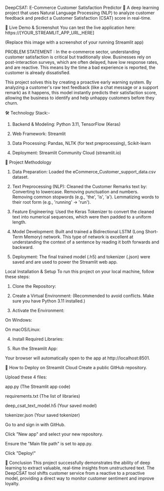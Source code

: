 DeepCSAT: E-Commerce Customer Satisfaction Predictor 🤖
A deep learning project that uses Natural Language Processing (NLP) to analyze customer feedback and predict a Customer Satisfaction (CSAT) score in real-time.

🚀 Live Demo & Screenshot
You can test the live application here: https://[YOUR_STREAMLIT_APP_URL_HERE]

(Replace this image with a screenshot of your running Streamlit app)

PROBLEM STATEMENT : 
In the e-commerce sector, understanding customer satisfaction is critical but traditionally slow. 
Businesses rely on post-interaction surveys, which are often delayed, have low response rates, and are reactive. 
This means by the time a bad experience is reported, the customer is already dissatisfied.

This project solves this by creating a proactive early warning system. 
By analyzing a customer's raw text feedback (like a chat message or a support remark) as it happens, this model instantly predicts their satisfaction score, allowing the business to identify and help unhappy customers before they churn.

🛠️ Technology Stack:- 
  1. Backend & Modeling: Python 3.11, TensorFlow (Keras)

  2. Web Framework: Streamlit

  3. Data Processing: Pandas, NLTK (for text preprocessing), Scikit-learn

  4. Deployment: Streamlit Community Cloud (streamlit.io)

🧠 Project Methodology
   1. Data Preparation: Loaded the eCommerce_Customer_support_data.csv dataset.

   2. Text Preprocessing (NLP): Cleaned the Customer Remarks text by:
      Converting to lowercase.
      Removing punctuation and numbers.
      Removing common stopwords (e.g., 'the', 'is', 'a').
      Lemmatizing words to their root form (e.g., 'running' -> 'run').

   3. Feature Engineering: Used the Keras Tokenizer to convert the cleaned text into numerical sequences, which were then padded to a uniform length.

   4. Model Development: Built and trained a Bidirectional LSTM (Long Short-Term Memory) network. This type of network is excellent at understanding the context of a sentence by reading it both forwards and backward.

   5. Deployment: The final trained model (.h5) and tokenizer (.json) were saved and are used to power the Streamlit web app.

Local Installation & Setup
To run this project on your local machine, follow these steps:

1. Clone the Repository:

2. Create a Virtual Environment: (Recommended to avoid conflicts. Make sure you have Python 3.11 installed.)

3. Activate the Environment:

On Windows:

On macOS/Linux:

4. Install Required Libraries:

5. Run the Streamlit App:

Your browser will automatically open to the app at http://localhost:8501.

🚀 How to Deploy on Streamlit Cloud
Create a public GitHub repository.

Upload these 4 files:

app.py (The Streamlit app code)

requirements.txt (The list of libraries)

deep_csat_text_model.h5 (Your saved model)

tokenizer.json (Your saved tokenizer)

Go to and sign in with GitHub.

Click "New app" and select your new repository.

Ensure the "Main file path" is set to app.py.

Click "Deploy!"

🏁 Conclusion
This project successfully demonstrates the ability of deep learning to extract valuable, real-time insights from unstructured text. The DeepCSAT tool shifts customer service from a reactive to a proactive model, providing a direct way to monitor customer sentiment and improve loyalty.
